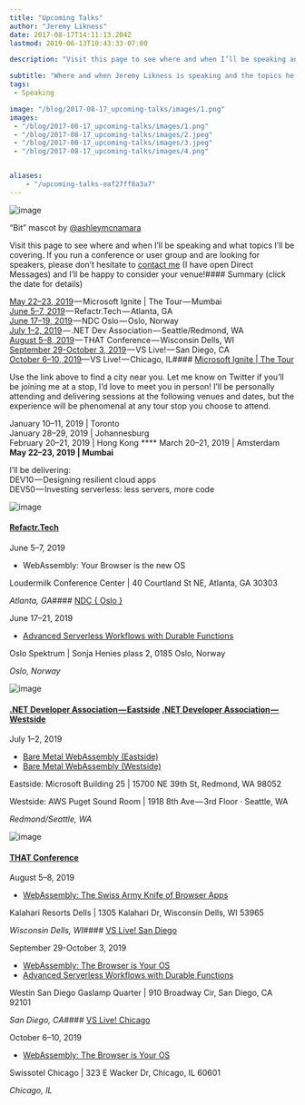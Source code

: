 ```yaml
---
title: "Upcoming Talks"
author: "Jeremy Likness"
date: 2017-08-17T14:11:13.204Z
lastmod: 2019-06-13T10:43:33-07:00

description: "Visit this page to see where and when I’ll be speaking and what topics I’ll be covering."

subtitle: "Where and when Jeremy Likness is speaking and the topics he will cover."
tags:
 - Speaking 

image: "/blog/2017-08-17_upcoming-talks/images/1.png" 
images:
 - "/blog/2017-08-17_upcoming-talks/images/1.png" 
 - "/blog/2017-08-17_upcoming-talks/images/2.jpeg" 
 - "/blog/2017-08-17_upcoming-talks/images/3.jpeg" 
 - "/blog/2017-08-17_upcoming-talks/images/4.png" 


aliases:
    - "/upcoming-talks-eaf27ff8a3a7"
---
```


![image](/blog/2017-08-17_upcoming-talks/images/1.png)

“Bit” mascot by [@ashleymcnamara](https://twitter.com/ashleymcnamara)



Visit this page to see where and when I’ll be speaking and what topics I’ll be covering. If you run a conference or user group and are looking for speakers, please don’t hesitate to [contact me](https://twitter.com/messages/compose?recipient_id=jeremylikness) (I have open Direct Messages) and I’ll be happy to consider your venue!#### Summary (click the date for details)

[May 22–23, 2019](#89f4) — Microsoft Ignite | The Tour — Mumbai  
[June 5–7, 2019](#01fa) — Refactr.Tech — Atlanta, GA  
[June 17–19, 2019](#f1c3) — NDC Oslo — Oslo, Norway  
[July 1–2, 2019](#eedc) — .NET Dev Association — Seattle/Redmond, WA  
[August 5–8, 2019](#65e0) — THAT Conference — Wisconsin Dells, WI  
[September 29-October 3, 2019](#054c) — VS Live! — San Diego, CA  
[October 6–10, 2019](#6c55)— VS Live! — Chicago, IL#### [Microsoft Ignite | The Tour](https://www.microsoft.com/ignite-the-tour)

Use the link above to find a city near you. Let me know on Twitter if you’ll be joining me at a stop, I’d love to meet you in person! I’ll be personally attending and delivering sessions at the following venues and dates, but the experience will be phenomenal at any tour stop you choose to attend.

January 10–11, 2019 | Toronto  
January 28–29, 2019 | Johannesburg  
February 20–21, 2019 | Hong Kong **** March 20–21, 2019 | Amsterdam **May 22–23, 2019 | Mumbai**

I’ll be delivering:  
DEV10 — Designing resilient cloud apps  
DEV50 — Investing serverless: less servers, more code



![image](/blog/2017-08-17_upcoming-talks/images/2.jpeg)



#### [Refactr.Tech](http://refactr.tech/)

June 5–7, 2019

*   WebAssembly: Your Browser is the new OS



Loudermilk Conference Center | 40 Courtland St NE, Atlanta, GA 30303



_Atlanta, GA_#### [NDC { Oslo }](https://ndcoslo.com/)

June 17–21, 2019

*   [Advanced Serverless Workflows with Durable Functions](https://ndcoslo.com/talk/advanced-serverless-workflows-with-durable-functions/)



Oslo Spektrum | Sonja Henies plass 2, 0185 Oslo, Norway



_Oslo, Norway_



![image](/blog/2017-08-17_upcoming-talks/images/3.jpeg)



#### [.NET Developer Association — Eastside](https://www.meetup.com/NET-Developers-Association-Eastside/)   [.NET Developer Association — Westside](https://www.meetup.com/NET-Developers-Association-Westside/)

July 1–2, 2019

*   [Bare Metal WebAssembly (Eastside)](https://www.meetup.com/NET-Developers-Association-Eastside/events/259907881/)
*   [Bare Metal WebAssembly (Westside)](https://www.meetup.com/NET-Developers-Association-Westside/events/259908211/)



Eastside: Microsoft Building 25 | 15700 NE 39th St, Redmond, WA 98052





Westside: AWS Puget Sound Room | 1918 8th Ave — 3rd Floor · Seattle, WA



_Redmond/Seattle, WA_



![image](/blog/2017-08-17_upcoming-talks/images/4.png)



#### [THAT Conference](https://thatconference.com)

August 5–8, 2019

*   [WebAssembly: The Swiss Army Knife of Browser Apps](https://www.thatconference.com/Sessions/Session/13189)



Kalahari Resorts Dells | 1305 Kalahari Dr, Wisconsin Dells, WI 53965



_Wisconsin Dells, WI_#### [VS Live! San Diego](https://vslive.com/events/san-diego-2019/home.aspx)

September 29-October 3, 2019

*   [WebAssembly: The Browser is Your OS](https://vslive.com/Events/San-Diego-2019/Sessions/Wednesday/W05-WebAssembly-the-Browser-is-your-OS.aspx)
*   [Advanced Serverless Workflows with Durable Functions](https://vslive.com/Events/San-Diego-2019/Sessions/Thursday/TH01-Advanced-Serverless-Workflows-with-Durable-Functions.aspx)



Westin San Diego Gaslamp Quarter | 910 Broadway Cir, San Diego, CA 92101



_San Diego, CA_#### [VS Live! Chicago](https://vslive.com/Events/Chicago-2019/Home.aspx)

October 6–10, 2019

*   [WebAssembly: The Browser is Your OS](https://vslive.com/Events/Chicago-2019/Sessions/Thursday/TH01-WebAssembly-the-Browser-is-your-OS.aspx)



Swissotel Chicago | 323 E Wacker Dr, Chicago, IL 60601



_Chicago, IL_
